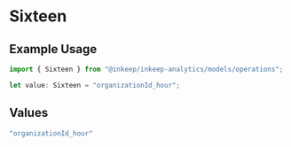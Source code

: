 # Sixteen

## Example Usage

```typescript
import { Sixteen } from "@inkeep/inkeep-analytics/models/operations";

let value: Sixteen = "organizationId_hour";
```

## Values

```typescript
"organizationId_hour"
```